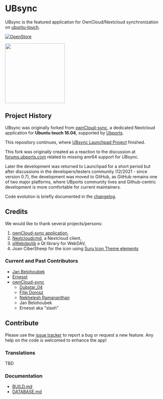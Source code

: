# UBsync

UBsync is the featured application for OwnCloud/Nextcloud synchronization on [ubuntu-touch](https://ubports.com/es/).

[![OpenStore](https://open-store.io/badges/en_US.png)](https://open-store.io/app/ubsync)

<img src="https://framagit.org/ernesst/UBsync/raw/master/Owncloud-Sync/UBsync.png" width="196">


## Project History
UBsync was originally forked from [ownCloud-sync](https://launchpad.net/owncloud-sync), a dedicated Nextcloud application for **Ubuntu touch 16.04**,  supported by [Ubports](https://www.ubports.com).

This repository continues, where [UBsync Launchpad Project](https://code.launchpad.net/~ocs-team/owncloud-sync/UBsync) finished.

This fork was originally created as a reaction to the discussion at [forums.ubports.com](https://forums.ubports.com/topic/5116/help-creating-an-ubsync-arm64-version/30) related to missing amr64 support for UBsync.

Later the development was returned to Launchpad for a short period but after discussions in the developers/testers community (12/2021 - since version 0.7),
the development was moved to GitHub, as GitHub remains one of two major platforms, 
where UBports community lives and Github-centric development is more comfortable for current maintainers.

Code evolution is briefly documented in the [changelog](CHANGELOG.md).

## Credits

We would like to thank several projects/persons:
1. [ownCloud-sync application](https://launchpad.net/owncloud-sync),
1. [Nextcloudcmd](https://docs.nextcloud.com/desktop/2.3/advancedusage.html), a Nextcloud client,
1. [qWebdavlib](https://github.com/mhaller/qwebdavlib) a Qt library for WebDAV,
1. Joan CiberSheep for the icon using [Suru Icon Theme elements](https://github.com/snwh/suru-icon-theme)

### Current and Past Contributors
  * [Jan Belohoubek](https://github.com/belohoub/)
  * [Ernesst](https://github.com/ernesst/)
  * [ownCloud-sync](https://launchpad.net/owncloud-sync)
    * [Dubstar_04](https://launchpad.net/~dubstar-04)
    * [Filip Dorosz](https://launchpad.net/~fihufil)
    * [Nekhelesh Ramananthan](https://launchpad.net/~nik90)
    * Jan Belohoubek
    * Ernesst aka "slash"

## Contribute

Please use the [issue tracker](https://github.com/belohoub/UBsync/issues) to report a bug or request a new feature.
Any help on the code is welcomed to enhance the app!


### Translations

TBD


### Documentation
  * [BUILD.md](BUILD.md)
  * [DATABASE.md](DATABASE.md)
